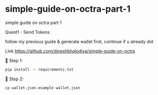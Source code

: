 # simple-guide-on-octra-part-1
simple guide on octra part 1

Quest1 - Send Tokens

follow my previous guide & generate wallet first, continue if u already did

Link https://github.com/dineshbhalodiya/simple-guide-on-octra

🔹 Step 1:

````bash
pip install -r requirements.txt
````

🔹 Step 2:
````bash
cp wallet.json.example wallet.json
````
